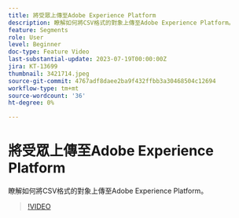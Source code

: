 ```yaml
---
title: 將受眾上傳至Adobe Experience Platform
description: 瞭解如何將CSV格式的對象上傳至Adobe Experience Platform。
feature: Segments
role: User
level: Beginner
doc-type: Feature Video
last-substantial-update: 2023-07-19T00:00:00Z
jira: KT-13699
thumbnail: 3421714.jpeg
source-git-commit: 4767adf8daee2ba9f432ffbb3a30468504c12694
workflow-type: tm+mt
source-wordcount: '36'
ht-degree: 0%

---
```



# 將受眾上傳至Adobe Experience Platform

瞭解如何將CSV格式的對象上傳至Adobe Experience Platform。

>[!VIDEO](https://video.tv.adobe.com/v/3421714/?learn=on)
